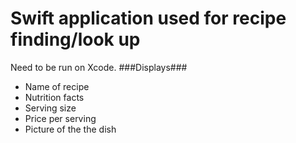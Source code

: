 # Swift application used for recipe finding/look up

Need to be run on Xcode.
###Displays###
* Name of recipe 
* Nutrition facts
* Serving size
* Price per serving
* Picture of the the dish
